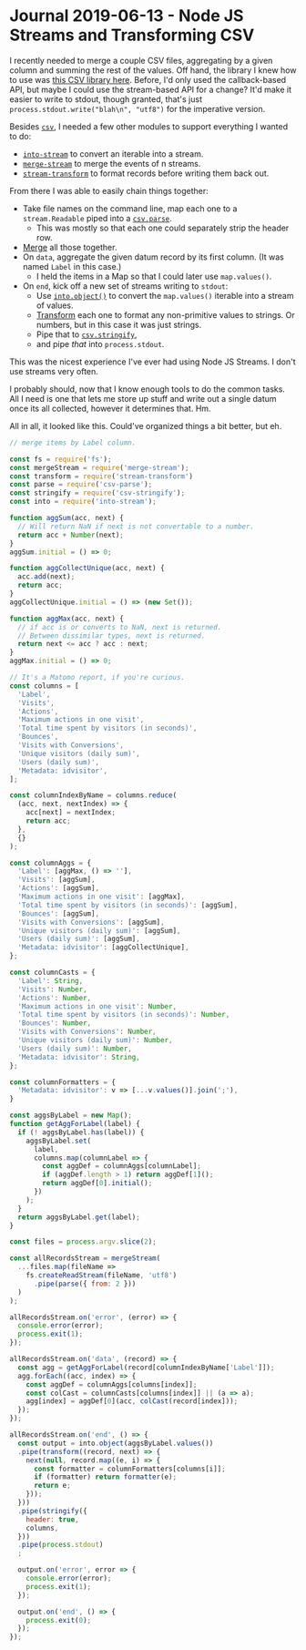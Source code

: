 Journal 2019-06-13 - Node JS Streams and Transforming CSV
=========

I recently needed to merge a couple CSV files, aggregating by a given column and summing the rest of the values.  Off hand, the library I knew how to use was [this CSV library here][npm-csv].  Before, I'd only used the callback-based API, but maybe I could use the stream-based API for a change?  It'd make it easier to write to stdout, though granted, that's just `process.stdout.write("blah\n", "utf8")` for the imperative version.

Besides [`csv`][npm-csv], I needed a few other modules to support everything I wanted to do:

- [`into-stream`][npm-into-stream] to convert an iterable into a stream.
- [`merge-stream`][npm-merge-stream] to merge the events of n streams.
- [`stream-transform`][npm-stream-transform] to format records before writing them back out.

From there I was able to easily chain things together:

- Take file names on the command line, map each one to a `stream.Readable` piped into a [`csv.parse`][npm-csv-parse].
    - This was mostly so that each one could separately strip the header row.
- [Merge][npm-merge-stream] all those together.
- On `data`, aggregate the given datum record by its first column. (It was named `Label` in this case.)
    - I held the items in a Map so that I could later use `map.values()`.
- On `end`, kick off a new set of streams writing to `stdout`:
    - Use [`into.object()`][npm-into-stream] to convert the `map.values()` iterable into a stream of values.
    - [Transform][npm-stream-transform] each one to format any non-primitive values to strings.  Or numbers, but in this case it was just strings.
    - Pipe that to [`csv.stringify`][npm-csv-stringify],
    - and pipe _that_ into `process.stdout`.

This was the nicest experience I've ever had using Node JS Streams.  I don't use streams very often.

I probably should, now that I know enough tools to do the common tasks.  All I need is one that lets me store up stuff and write out a single datum once its all collected, however it determines that.  Hm.

All in all, it looked like this.  Could've organized things a bit better, but eh.

```js
// merge items by Label column.

const fs = require('fs');
const mergeStream = require('merge-stream');
const transform = require('stream-transform')
const parse = require('csv-parse');
const stringify = require('csv-stringify');
const into = require('into-stream');

function aggSum(acc, next) {
  // Will return NaN if next is not convertable to a number.
  return acc + Number(next);
}
aggSum.initial = () => 0;

function aggCollectUnique(acc, next) {
  acc.add(next);
  return acc;
}
aggCollectUnique.initial = () => (new Set());

function aggMax(acc, next) {
  // if acc is or converts to NaN, next is returned.
  // Between dissimilar types, next is returned.
  return next <= acc ? acc : next;
}
aggMax.initial = () => 0;

// It's a Matomo report, if you're curious.
const columns = [
  'Label',
  'Visits',
  'Actions',
  'Maximum actions in one visit',
  'Total time spent by visitors (in seconds)',
  'Bounces',
  'Visits with Conversions',
  'Unique visitors (daily sum)',
  'Users (daily sum)',
  'Metadata: idvisitor',
];

const columnIndexByName = columns.reduce(
  (acc, next, nextIndex) => {
    acc[next] = nextIndex;
    return acc;
  },
  {}
);

const columnAggs = {
  'Label': [aggMax, () => ''],
  'Visits': [aggSum],
  'Actions': [aggSum],
  'Maximum actions in one visit': [aggMax],
  'Total time spent by visitors (in seconds)': [aggSum],
  'Bounces': [aggSum],
  'Visits with Conversions': [aggSum],
  'Unique visitors (daily sum)': [aggSum],
  'Users (daily sum)': [aggSum],
  'Metadata: idvisitor': [aggCollectUnique],
};

const columnCasts = {
  'Label': String,
  'Visits': Number,
  'Actions': Number,
  'Maximum actions in one visit': Number,
  'Total time spent by visitors (in seconds)': Number,
  'Bounces': Number,
  'Visits with Conversions': Number,
  'Unique visitors (daily sum)': Number,
  'Users (daily sum)': Number,
  'Metadata: idvisitor': String,
};

const columnFormatters = {
  'Metadata: idvisitor': v => [...v.values()].join(';'),
}

const aggsByLabel = new Map();
function getAggForLabel(label) {
  if (! aggsByLabel.has(label)) {
    aggsByLabel.set(
      label,
      columns.map(columnLabel => {
        const aggDef = columnAggs[columnLabel];
        if (aggDef.length > 1) return aggDef[1]();
        return aggDef[0].initial();
      })
    );
  }
  return aggsByLabel.get(label);
}

const files = process.argv.slice(2);

const allRecordsStream = mergeStream(
  ...files.map(fileName =>
    fs.createReadStream(fileName, 'utf8')
      .pipe(parse({ from: 2 }))
  )
);

allRecordsStream.on('error', (error) => {
  console.error(error);
  process.exit(1);
});

allRecordsStream.on('data', (record) => {
  const agg = getAggForLabel(record[columnIndexByName['Label']]);
  agg.forEach((acc, index) => {
    const aggDef = columnAggs[columns[index]];
    const colCast = columnCasts[columns[index]] || (a => a);
    agg[index] = aggDef[0](acc, colCast(record[index]));
  });
});

allRecordsStream.on('end', () => {
  const output = into.object(aggsByLabel.values())
  .pipe(transform((record, next) => {
    next(null, record.map((e, i) => {
      const formatter = columnFormatters[columns[i]];
      if (formatter) return formatter(e);
      return e;
    }));
  }))
  .pipe(stringify({
    header: true,
    columns,
  }))
  .pipe(process.stdout)
  ;

  output.on('error', error => {
    console.error(error);
    process.exit(1);
  });

  output.on('end', () => {
    process.exit(0);
  });
});
```



[npm-csv]: https://csv.js.org
[npm-csv-parse]: https://csv.js.org/parse/
[npm-csv-stringify]: https://csv.js.org/stringify/
[npm-into-stream]: https://www.npmjs.com/package/into-stream
[npm-merge-stream]: https://www.npmjs.com/package/merge-stream
[npm-stream-transform]: https://www.npmjs.com/package/stream-transform
